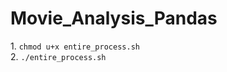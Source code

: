 # Movie_Analysis_Pandas
<p>
  1. <code>chmod u+x entire_process.sh</code>
  <br>
  2. <code>./entire_process.sh</code>
</p>
